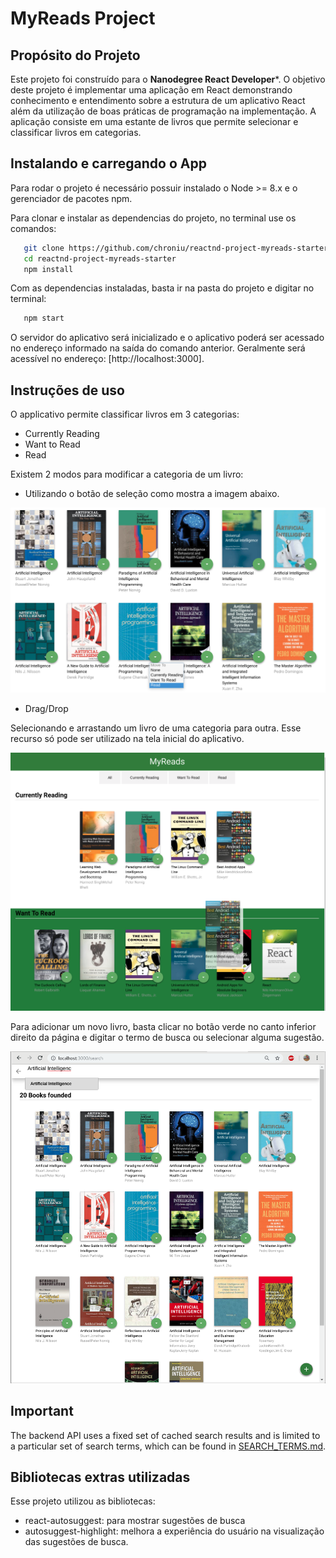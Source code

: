 # MyReads Project

## Propósito do Projeto
Este projeto foi construído para o **Nanodegree React Developer***. O objetivo deste projeto é implementar uma aplicação em React demonstrando conhecimento e entendimento sobre a estrutura de um aplicativo React além da utilização de boas práticas de programação na implementação. A aplicação consiste em uma estante de livros que permite selecionar e classificar livros em categorias.

## Instalando e carregando o App

Para rodar o projeto é necessário possuir instalado o Node >= 8.x e o gerenciador de pacotes npm.

Para clonar e instalar as dependencias do projeto, no terminal use os comandos:
```bash
   git clone https://github.com/chroniu/reactnd-project-myreads-starter.git
   cd reactnd-project-myreads-starter
   npm install
```

Com as dependencias instaladas, basta ir na pasta do projeto e digitar no terminal:
```bash
   npm start
```

O servidor do aplicativo será inicializado e o aplicativo poderá ser acessado no endereço informado na saída do comando anterior. Geralmente será acessível no endereço: [http://localhost:3000].

## Instruções de uso

O applicativo permite classificar livros em 3 categorias:
- Currently Reading
- Want to Read 
- Read

Existem 2 modos para modificar a categoria de um livro:

- Utilizando o botão de seleção como mostra a imagem abaixo.

![Changing Category Menu](selecting-category.png "changing category using the menu")


- Drag/Drop

Selecionando e arrastando um livro de uma categoria para outra. Esse recurso só pode ser utilizado na tela inicial do aplicativo.

![Changing Category Drag/Drop](selecting-category-draging.png "changing category by dragging a book")


Para adicionar um novo livro, basta clicar no botão verde no canto inferior direito da página e digitar o termo de busca ou selecionar alguma sugestão.

![Searching](searching.png "searching")


## Important
The backend API uses a fixed set of cached search results and is limited to a particular set of search terms, which can be found in [SEARCH_TERMS.md](SEARCH_TERMS.md).


## Bibliotecas extras utilizadas

Esse projeto utilizou as bibliotecas:
 - react-autosuggest: para mostrar sugestões de busca
 - autosuggest-highlight: melhora a experiência do usuário na visualização das sugestões de busca.

